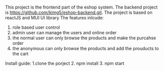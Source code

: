 This project is the frontend part of the eshop system. The backend project is https://github.com/kimg5/eshop-backend.git.
The project is based on reactJS and MUI UI library
The features inlcude:
1. role based user control
2. admin user can manage the users and online order
3. the normal user can only browse the products and make the purcahse order
4. the anonymous can only browse the products and add the prouducts to the cart

Install guide:
1.clone the porject
2. npm install
3. npm start
